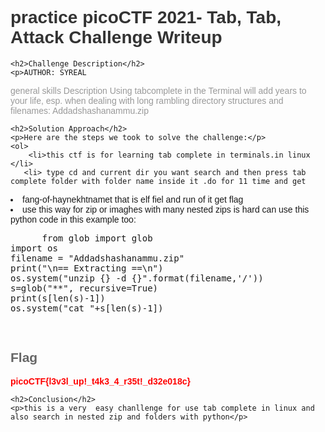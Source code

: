 
<!DOCTYPE html>
<html>
<head>
    <style>
        body {
            font-family: Arial, sans-serif;
        }
        h1 {
            color: #333;
        }
        h2 {
            color: #666;
        }
        p {
            color: #999;
        }
        .flag {
            color: red;
            font-weight: bold;
        }
    </style>
</head>
<body>
    <h1>practice picoCTF 2021- Tab, Tab, Attack Challenge Writeup</h1>

    <h2>Challenge Description</h2>
    <p>AUTHOR: SYREAL
general skills
Description
Using tabcomplete in the Terminal will add years to your life, esp. when dealing with long rambling directory structures and filenames: Addadshashanammu.zip
</p>

    <h2>Solution Approach</h2>
    <p>Here are the steps we took to solve the challenge:</p>
    <ol>
        <li>this ctf is for learning tab complete in terminals.in linux </li>
       <li> type cd and current dir you want search and then press tab complete folder with folder name inside it .do for 11 time and get 
 </li>
      <li>fang-of-haynekhtnamet that is elf fiel and run of it get flag
      </li>
      <li>use this way for zip or imaghes with many nested zips is hard can use this python code in this example too:
      <pre>
      from glob import glob
import os
filename = "Addadshashanammu.zip"
print("\n== Extracting ==\n")
os.system("unzip {} -d {}".format(filename,'/'))
s=glob("**", recursive=True)
print(s[len(s)-1])
os.system("cat "+s[len(s)-1])
</pre>
</li>
    </ol>
<br>
    <h2>Flag</h2>
    <p class="flag">picoCTF{l3v3l_up!_t4k3_4_r35t!_d32e018c}
</p>

    <h2>Conclusion</h2>
    <p>this is a very  easy chanllenge for use tab complete in linux and also search in nested zip and folders with python</p>
</body>
</html>
